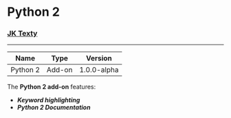 # Python 2
### [JK Texty](https://github.com/Jackkillian/JK-Texty "JK Texty on GitHub")
---
Name|Type|Version
---|---|---
Python 2|Add-on|1.0.0-alpha

The __Python 2 add-on__ features:  
- ___Keyword highlighting___
- ___Python 2 Documentation___
